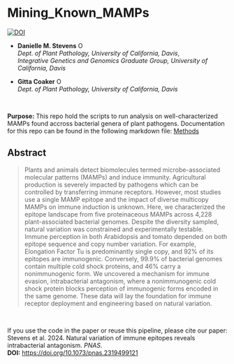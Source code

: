 # Mining_Known_MAMPs

[![DOI](https://img.shields.io/badge/DOI-10.1073%2Fpnas.2319499121-blue.svg)](https://doi.org/10.1073/pnas.2319499121)


* __Danielle M. Stevens__ <a itemprop="sameAs" content="https://orcid.org/0000-0001-5630-137X" href="https://orcid.org/0000-0001-5630-137X" target="orcid.widget" rel="me noopener noreferrer" style="vertical-align:top;"><img src="https://orcid.org/sites/default/files/images/orcid_16x16.png" style="width:1em;margin-right:.5em;" alt="ORCID iD icon"></a>   </br>
_Dept. of Plant Pathology, University of California, Davis_, </br>
_Integrative Genetics and Genomics Graduate Group, University of California, Davis_

* __Gitta Coaker__ <a itemprop="sameAs" content="https://orcid.org/0000-0003-0899-2449" href="https://orcid.org/0000-0003-0899-2449" target="orcid.widget" rel="me noopener noreferrer" style="vertical-align:top;"><img src="https://orcid.org/sites/default/files/images/orcid_16x16.png" style="width:1em;margin-right:.5em;" alt="ORCID iD icon"></a> </br>
_Dept. of Plant Pathology, University of California, Davis_

</br>

__Purpose:__ This repo hold the scripts to run analysis on well-characterized MAMPs found accross bacterial genera of plant pathogens.
Documentation for this repo can be found in the following markdown file: [Methods](https://github.com/DanielleMStevens/Mining_Known_MAMPs/blob/main/Methods.md)

## Abstract

>Plants and animals detect biomolecules termed microbe-associated molecular patterns (MAMPs) and induce immunity. Agricultural production is severely impacted by pathogens which can be controlled by transferring immune receptors. However, most studies use a single MAMP epitope and the impact of diverse multicopy MAMPs on immune induction is unknown. Here, we characterized the epitope landscape from five proteinaceous MAMPs across 4,228 plant-associated bacterial genomes. Despite the diversity sampled, natural variation was constrained and experimentally testable. Immune perception in both Arabidopsis and tomato depended on both epitope sequence and copy number variation. For example, Elongation Factor Tu is predominantly single copy, and 92% of its epitopes are immunogenic. Conversely, 99.9% of bacterial genomes contain multiple cold shock proteins, and 46% carry a nonimmunogenic form. We uncovered a mechanism for immune evasion, intrabacterial antagonism, where a nonimmunogenic cold shock protein blocks perception of immunogenic forms encoded in the same genome. These data will lay the foundation for immune receptor deployment and engineering based on natural variation.

</br>

If you use the code in the paper or reuse this pipeline, please cite our paper: </br>
Stevens et al. 2024. Natural variation of immune epitopes reveals intrabacterial antagonism. _PNAS_. </br>
__DOI:__ https://doi.org/10.1073/pnas.2319499121

